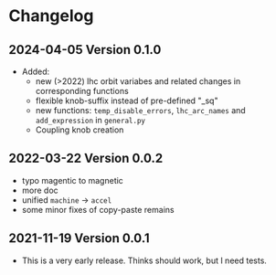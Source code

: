 # Changelog


## 2024-04-05 Version 0.1.0

- Added:
  - new (>2022) lhc orbit variabes and related changes in corresponding functions
  - flexible knob-suffix instead of pre-defined "_sq"
  - new functions: `temp_disable_errors`, `lhc_arc_names` and `add_expression` in `general.py`
  - Coupling knob creation


## 2022-03-22 Version 0.0.2

- typo magentic to magnetic
- more doc
- unified `machine` -> `accel`
- some minor fixes of copy-paste remains


## 2021-11-19 Version 0.0.1

- This is a very early release. Thinks should work, but I need tests.